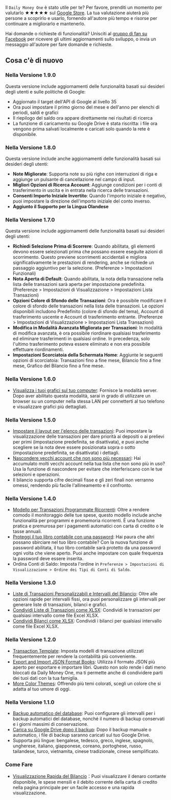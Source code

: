 Il `Daily Money One` è stato utile per te? Per favore, prenditi un momento per valutarlo ★★★★★ sul [Google Store](https://play.google.com/store/apps/details?id=com.colaorange.dailymoneyone). La tua valutazione aiuterà più persone a scoprirlo e usarlo, fornendo all'autore più tempo e risorse per continuare a migliorarlo e mantenerlo.

Hai domande o richieste di funzionalità? Unisciti al [gruppo di fan su Facebook](https://www.facebook.com/colaorange.daily.money) per ricevere gli ultimi aggiornamenti sullo sviluppo, o invia un messaggio all'autore per fare domande e richieste.

## Cosa c'è di nuovo

### Nella Versione 1.9.0
Questa versione include aggiornamenti delle funzionalità basati sui desideri degli utenti e sulle politiche di Google:
* Aggiornato il target dell'API di Google al livello 35  
* Ora puoi impostare il primo giorno del mese e dell'anno per elenchi di periodi, saldi e grafici  
* Il riepilogo del saldo ora appare direttamente nei risultati di ricerca  
* La funzione di caricamento su Google Drive è stata riscritta: i file ora vengono prima salvati localmente e caricati solo quando la rete è disponibile.

### Nella Versione 1.8.0
Questa versione include anche aggiornamenti delle funzionalità basati sui desideri degli utenti:
* **Note Migliorate**: Supporta note su più righe con interruzioni di riga e aggiunge un pulsante di cancellazione nel campo di input.
* **Migliori Opzioni di Ricerca Account**: Aggiunge condizioni per i conti di trasferimento in uscita e in entrata nella ricerca delle transazioni.
* **Consenti Importo Iniziale Invertito**: Quando l'importo iniziale è negativo, puoi impostare la direzione dell'importo iniziale del conto inverso.
* **Aggiunto il Supporto per la Lingua Olandese**

### Nella Versione 1.7.0
Questa versione include aggiornamenti delle funzionalità basati sui desideri degli utenti:  
* **Richiedi Selezione Prima di Scorrere**: Quando abilitata, gli elementi devono essere selezionati prima che possano essere eseguite azioni di scorrimento. Questo previene scorrimenti accidentali e migliora significativamente le prestazioni di rendering, anche se richiede un passaggio aggiuntivo per la selezione. (Preferenze > Impostazioni Funzionali)  
* **Nota Aperta di Default**: Quando abilitata, la nota della transazione nella lista delle transazioni sarà aperta per impostazione predefinita. (Preferenze > Impostazioni di Visualizzazione > Impostazioni Lista Transazioni)  
* **Opzioni Colore di Sfondo delle Transazioni**: Ora è possibile modificare il colore di sfondo delle transazioni nella lista delle transazioni. Le opzioni disponibili includono Predefinito (colore di sfondo del tema), Account di trasferimento uscente e Account di trasferimento entrante. (Preferenze > Impostazioni di Visualizzazione > Impostazioni Lista Transazioni)  
* **Modifica in Modalità Avanzata Migliorata per Transazioni**: In modalità di modifica avanzata, è ora possibile riordinare qualsiasi trasferimento ed eliminare trasferimenti in qualsiasi ordine. In precedenza, solo l'ultimo trasferimento poteva essere eliminato e non era possibile effettuare riordinamenti.  
* **Impostazioni Scorciatoia della Schermata Home**: Aggiunte le seguenti opzioni di scorciatoia: Transazioni fino a fine mese, Bilancio fino a fine mese, Grafico del Bilancio fino a fine mese.  

### Nella Versione 1.6.0
* [Visualizza i tuoi grafici sul tuo computer](https://youtu.be/Ag8cqg9gzi0): Fornisce la modalità server. Dopo aver abilitato questa modalità, sarai in grado di utilizzare un browser su un computer nella stessa LAN per connetterti al tuo telefono e visualizzare grafici più dettagliati.

### Nella Versione 1.5.0
* [Impostare il layout per l'elenco delle transazioni](https://youtu.be/TzQj2pY6sWs): Puoi impostare la visualizzazione delle transazioni per dare priorità ai depositi o ai prelievi per primi (impostazione predefinita, se disattivata), e puoi anche scegliere se la nota deve essere posizionata sopra o sotto (impostazione predefinita, se disattivata) i dettagli.
* [Nascondere vecchi account che non sono più necessari](https://youtu.be/nKq7Mh_2nQA): Hai accumulato molti vecchi account nella tua lista che non sono più in uso? Usa la funzione di nascondere per evitare che interferiscano con le tue selezioni e operazioni.
* Il bilancio supporta cifre decimali fisse e gli zeri finali non verranno omessi, rendendo più facile l'allineamento e il confronto.

### Nella Versione 1.4.0
* [Modello per Transazioni Programmate Ricorrenti](https://youtu.be/TzQj2pY6sWs): Oltre a rendere comodo il monitoraggio delle tue spese, questo modello include anche funzionalità per programmi e promemoria ricorrenti. È una funzione pratica e premurosa per i pagamenti automatici con carta di credito o le tasse annuali.
* [Proteggi il tuo libro contabile con una password](https://youtu.be/peoYqNG_4pk): Hai paura che altri possano sbirciare nel tuo libro contabile? Con la nuova funzione di password abilitata, il tuo libro contabile sarà protetto da una password ogni volta che viene aperto. Puoi anche impostare con quale frequenza la password deve essere inserita.
* Ordina Conti di Saldo: Imposta l'ordine in `Preferenze > Impostazioni di Visualizzazione > Ordine dei Tipi di Conti di Saldo`.

### Nella Versione 1.3.0
* [Liste di Transazioni Personalizzabili e Intervalli del Bilancio](https://youtu.be/O7EcLN82qIU): Oltre alle opzioni rapide per intervalli fissi, ora puoi personalizzare gli intervalli per generare liste di transazioni, bilanci e grafici.
* [Condividi Liste di Transazioni come XLSX](https://youtu.be/Bf7j39fsCSc): Condividi le transazioni per qualsiasi intervallo come file Excel XLSX.
* [Condividi Bilanci come XLSX](https://youtu.be/kpxJxNsButA): Condividi i bilanci per qualsiasi intervallo come file Excel XLSX.

### Nella Versione 1.2.0
* [Transaction Template](https://youtu.be/CtfJ5BecZfY): Imposta modelli di transazione utilizzati frequentemente per rendere la contabilità più conveniente.
* [Export and Import JSON Format Books](https://youtu.be/bHGEH7zcj78): Utilizza il formato JSON più aperto per esportare e importare libri. Questo non solo rende i dati meno bloccati da Daily Money One, ma ti permette anche di condividere parti dei tuoi dati con la tua famiglia.
* [More Color Themes](https://youtu.be/3Yw7m2AOvfc): Offrendo più temi colorati, scegli un colore che si adatta al tuo umore di oggi.

### Nella Versione 1.1.0
* [Backup automatico del database](https://youtube.com/shorts/dWePWDncx0k): Puoi configurare gli intervalli per i backup automatici del database, nonché il numero di backup conservati e i giorni massimi di conservazione.
* [Carica su Google Drive dopo il backup](https://youtu.be/hOJdtKElLuw): Dopo il backup manuale o automatico, i file di backup saranno caricati sul tuo Google Drive.
* Supporta più lingue: bengalese, tedesco, greco, inglese, spagnolo, ungherese, italiano, giapponese, coreano, portoghese, russo, tailandese, turco, vietnamita, cinese tradizionale, cinese semplificato.

### Come Fare
* [Visualizzazione Rapida del Bilancio](https://youtu.be/66tJxSrI_vQ)：Puoi visualizzare il denaro contante disponibile, le spese mensili e il debito corrente della carta di credito nella pagina principale per un facile accesso e una rapida visualizzazione.
